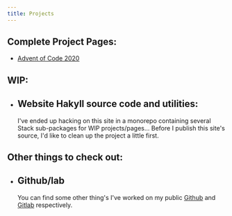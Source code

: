 ```yaml
---
title: Projects
---
```


<article>

## Complete Project Pages:

- [Advent of Code 2020](/AOC2020/AdventOfCode.html)


## WIP:
- ## Website Hakyll source code and utilities:

  I've ended up hacking on this site in a monorepo containing several Stack sub-packages for WIP projects/pages... 
  Before I publish this site's source, I'd like to clean up the project a little first.
  
## Other things to check out:
- ## Github/lab
  You can find some other thing's I've worked on my public [Github](https://github.com/t1lde) and [Gitlab](https://gitlab.com/t1lde) respectively.
 
  


</article>
